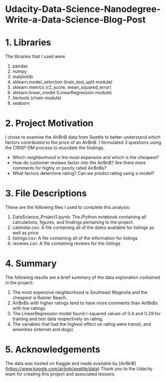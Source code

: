 # Udacity-Data-Science-Nanodegree-Write-a-Data-Science-Blog-Post

# 1. Libraries
The libraries that I used were
1. pandas
2. numpy
3. matplotlib
4. sklearn.model_selection (train_test_split module)
5. sklearn.metrics (r2_score, mean_squared_error)
6. sklearn.linear_model (LinearRegression module)
7. itertools (chain module)
8. seaborn

# 2. Project Motivation
I chose to examine the AirBnB data from Seattle to better understand which factors contributed to the price of an AirBnB. I formulated 3 questions using the CRISP-DM process to elucidate the findings.

- Which neighborhood is the most expensive and which is the cheapest?
- How do customer reviews factor into the AirBnB? Are there more comments for highly or poorly rated AirBnBs?
- What factors determine rating? Can we predict rating using a model?

# 3. File Descriptions
These are the following files I used to complete this analysis:

1. DataScience_Project1.ipynb: The iPython notebook containing all calculations, figures, and findings pertaining to the project.
2. calendar.csv: A file containing all of the dates available for listings as well as price
3. listings.csv: A file containing all of the information for listings
4. reviews.csv: A file containing reviews for the listings
# 4. Summary
The following results are a brief summary of the data exploration contained in the project:

1. The most expensive neighborhood is Southeast Magnolia and the cheapest is Rainier Beach.
2. AirBnBs with higher ratings tend to have more comments than AirBnBs with low ratings.
3. The LinearRegression model found r-squared values of 0.4 and 0.29 for training and test data respectively on rating.
4. The variables that had the highest effect on rating were transit, and amenities (internet and dogs).
# 5. Acknowledgements
The data was hosted on Kaggle and made available by [AirBnB] (https://www.kaggle.com/airbnb/seattle/data) Thank you to the Udacity team for creating this project and associated lessons.
